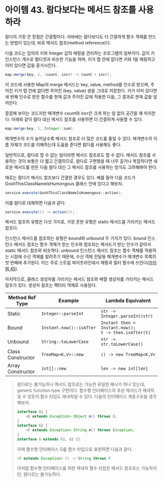 # 아이템 43. 람다보다는 메서드 참조를 사용하라
람다의 가장 큰 장점은 간결함이다.
자바에는 람다보다도 더 간결하게 함수 객체를 만드는 방법이 있는데, 바로 메서드 참조(method reference)다.

다음 코드는 임의의 키와 Integer 값의 매핑을 관리하는 프로그램의 일부이다.
값이 키 인스턴스 개수로 멀티셋과 비슷한 기능을 하며, 키가 맵 안에 없다면 키와 1을 매핑하고 이미 있다면 값을 증가시킨다.
```java
map.merge(key, 1, (count, incr) -> count + incr);
```
이 코드에 사용한 Map의 merge 메서드는 key, value, method를 인수로 받으며, 주어진 키가 맵 안에 없다면 주어진 (key, value) 쌍을 그대로 저장한다.
키가 이미 있다면 세 번째 인수로 받은 함수를 현재 값과 주어진 값에 적용한 다음, 그 결과로 현재 값을 덮어쓴다.

깔끔해 보이는 코드지만 매개변수 count와 incr은 크게 하는 일 없이 공간을 꽤 차지한다.
아래와 같이 람다 대신 메서드 참조를 사용하면 더 간결하게 사용할 수 있다.
```java
map.merge(key, 1, Integer::sum);
```
매개변수의 수가 늘어날수록 메서드 참조로 더 많은 코드를 줄일 수 있다.
매개변수의 이름 자체가 코드를 이해하는데 도움을 준다면 람다를 사용해도 좋다.

일반적으로, 람다로 할 수 없는 일이라면 메서드 참조로도 할 수 없다.
메서드 참조를 사용하는 것이 보통은 더 짧고 간결하므로, 람다로 구현했을 때 너무 길거나 복잡하다면 새로운 메서드를 만든 다음 람다 대신 그 메서드 참조를 사용하는 방식도 고려해봐야 한다.

때로는 람다가 메서드 참조보다 간결한 경우도 있다.
예를 들어 다음 코드가 GoshThisClassNameIsHumongous 클래스 안에 있다고 해보자.
```java
service.execute(GoshThisClassNameIsHumongous::action);
```
이를 람다로 대체하면 다음과 같다.
```java
service.execute(() -> action());
```

메서드 참조의 유형은 다섯 가지로, 가장 흔한 유형은 static 메서드를 가리키는 메서드 참조다.

인스턴스 메서드를 참조하는 유형은 bound와 unbound 두 가지가 있다.
bound 인스턴스 메서드 참조는 함수 객체가 받는 인수와 참조되는 메서드가 받는 인수가 같아서 static 메서드 참조와 비슷하다.
unbound 인스턴스 메서드 참조는 함수 객체를 적용하는 시점에 수신 객체를 알려주기 때문에, 수신 객체 전달용 매개변수가 매개변수 목록의 첫 번째에 추가된다.
이는 주로 스트림 파이프라인에서 매핑과 필터 함수에 쓰인다([아이템 45](item45.md)).

마지막으로, 클래스 생성자를 가리키는 메서드 참조와 배열 생성자를 가리키는 메서드 참조가 있다.
생성자 참조는 팩터리 객체로 사용된다.

| Method Ref Type      | Example                     | Lambda Equivalent                   |
|----------------------|-----------------------------|-------------------------------------|
| Static               | `Integer::parseInt`         | `str -> Integer.parseInt(str)`      |
| Bound                | `Instant.now()::isAfter`    | `Instant then = Instant.now();`<br>`t -> then.isAfter(t)` |
| Unbound              | `String::toLowerCase`       | `str -> str.toLowerCase()`          |
| Class Constructor    | `TreeMap<K,V>::new`         | `() -> new TreeMap<K,V>`            |
| Array Constructor    | `int[]::new`                | `len -> new int[len]`               |


> 람다로는 불가능하나 메서드 참조로는 가능한 유일한 예시가 하나 있는데, generic function type 구현이다.
> 함수형 인터페이스의 추상 메서드가 제네릭일 수 있듯이 함수 타입도 제네릭일 수 있다.
> 다음의 인터페이스 계층구조를 생각해보자.
> ```java
> interface G1 {
>     <E extends Exception> Object m() throws E;
> }
> interface G2 {
>     <F extends Exception> String m() throws Exception;
> }
> interface G extends G1, G2 {}
> ```
> 
> 이때 함수형 인터페이스 G를 함수 타입으로 표현하면 다음과 같다.
> ```java
> <F extends Exception> () -> String throws F
> ```
> 이처럼 함수형 인터페이스를 위한 제네릭 함수 타입은 메서드 참조로는 가능하지만, 람다로는 불가능하다.
